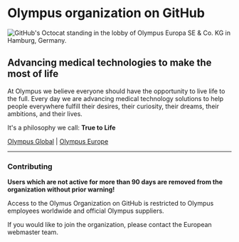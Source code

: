 # Olympus organization on GitHub

![GitHub's Octocat standing in the lobby of Olympus Europa SE & Co. KG in Hamburg, Germany.](https://media.githubusercontent.com/media/olympus/.github/main/assets/github-header.jpg)

## Advancing medical technologies to make the most of life

At Olympus we believe everyone should have the opportunity to live life to the full. Every day we are advancing medical technology solutions to help people everywhere fulfill their desires, their curiosity, their dreams, their ambitions, and their lives.

It's a philosophy we call: **True to Life**


[Olympus Global](https://www.olympus-global.com/) | [Olympus Europe](https://www.olympus-europa.com/)


---


### Contributing

**Users which are not active for more than 90 days are removed from the organization without prior warning!**

Access to the Olymus Organization on GitHub is restricted to Olympus employees worldwide and official Olympus suppliers.

If you would like to join the organization, please contact the European webmaster team.
